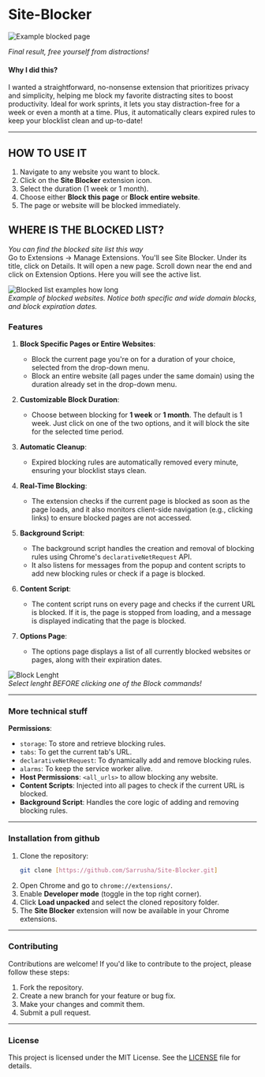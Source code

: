 # Site-Blocker

![Example blocked page](https://github.com/user-attachments/assets/316f0d0c-28df-4327-9db9-a4b55b7dabc3)  

*Final result, free yourself from distractions!*

#### Why I did this?
I wanted a straightforward, no-nonsense extension that prioritizes privacy and simplicity, helping me block my favorite distracting sites to boost productivity. Ideal for work sprints, it lets you stay distraction-free for a week or even a month at a time.
Plus, it automatically clears expired rules to keep your blocklist clean and up-to-date!

---

## **HOW TO USE IT**

1. Navigate to any website you want to block.
2. Click on the **Site Blocker** extension icon.
3. Select the duration (1 week or 1 month).
4. Choose either **Block this page** or **Block entire website**.
5. The page or website will be blocked immediately.

## WHERE IS THE BLOCKED LIST?
*You can find the blocked site list this way*  
Go to Extensions -> Manage Extensions.
You'll see Site Blocker. Under its title, click on Details.
It will open a new page. Scroll down near the end and click on Extension Options. Here you will see the active list.

![Blocked list examples   how long](https://github.com/user-attachments/assets/651ef3b2-482f-4c5c-8911-fc0405e81e2d)  
*Example of blocked websites. Notice both specific and wide domain blocks, and block expiration dates.*


### **Features**

1. **Block Specific Pages or Entire Websites**:
   - Block the current page you're on for a duration of your choice, selected from the drop-down menu.
   - Block an entire website (all pages under the same domain) using the duration already set in the drop-down menu.

2. **Customizable Block Duration**:
   - Choose between blocking for **1 week** or **1 month**. The default is 1 week. Just click on one of the two options, and it will block the site for the selected time period.

3. **Automatic Cleanup**:
   - Expired blocking rules are automatically removed every minute, ensuring your blocklist stays clean.

4. **Real-Time Blocking**:
   - The extension checks if the current page is blocked as soon as the page loads, and it also monitors client-side navigation (e.g., clicking links) to ensure blocked pages are not accessed.

2. **Background Script**:
   - The background script handles the creation and removal of blocking rules using Chrome's `declarativeNetRequest` API.
   - It also listens for messages from the popup and content scripts to add new blocking rules or check if a page is blocked.

3. **Content Script**:
   - The content script runs on every page and checks if the current URL is blocked. If it is, the page is stopped from loading, and a message is displayed indicating that the page is blocked.

4. **Options Page**:
   - The options page displays a list of all currently blocked websites or pages, along with their expiration dates.

![Block Lenght](https://github.com/user-attachments/assets/f9918b88-436d-48ee-81f4-d0de75381177)  
*Select lenght BEFORE clicking one of the Block commands!*

---

### **More technical stuff**

**Permissions**:
  - `storage`: To store and retrieve blocking rules.
  - `tabs`: To get the current tab's URL.
  - `declarativeNetRequest`: To dynamically add and remove blocking rules.
  - `alarms`: To keep the service worker alive.
- **Host Permissions**: `<all_urls>` to allow blocking any website.
- **Content Scripts**: Injected into all pages to check if the current URL is blocked.
- **Background Script**: Handles the core logic of adding and removing blocking rules.

---

### **Installation from github** 

1. Clone the repository:
   ```bash
   git clone [https://github.com/Sarrusha/Site-Blocker.git]
   ```
2. Open Chrome and go to `chrome://extensions/`.
3. Enable **Developer mode** (toggle in the top right corner).
4. Click **Load unpacked** and select the cloned repository folder.
5. The **Site Blocker** extension will now be available in your Chrome extensions.

---


### **Contributing**

Contributions are welcome! If you'd like to contribute to the project, please follow these steps:

1. Fork the repository.
2. Create a new branch for your feature or bug fix.
3. Make your changes and commit them.
4. Submit a pull request.

---

### **License**

This project is licensed under the MIT License. See the [LICENSE](LICENSE) file for details.
